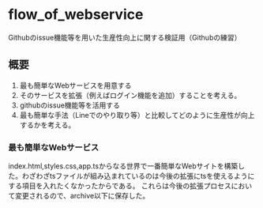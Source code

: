 # flow_of_webservice
Githubのissue機能等を用いた生産性向上に関する検証用（Githubの練習）


## 概要
1. 最も簡単なWebサービスを用意する
2. そのサービスを拡張（例えばログイン機能を追加）することを考える。
3. githubのissue機能等を活用する
4. 最も簡単な手法（Lineでのやり取り等）と比較してどのように生産性が向上するかを考える。

### 最も簡単なWebサービス
index.html,styles.css,app.tsからなる世界で一番簡単なWebサイトを構築した。わざわざtsファイルが組み込まれているのは今後の拡張にtsを使えるようにする項目を入れたくなかったからである。
これらは今後の拡張プロセスにおいて変更されるので、archive以下に保存した。

